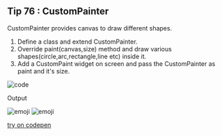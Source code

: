 ## Tip  76 : CustomPainter

CustomPainter provides canvas to draw different shapes.

1. Define a class and extend CustomPainter.
2. Override paint(canvas,size) method and draw various shapes(circle,arc,rectangle,line etc) inside it.
3. Add a CustomPaint widget  on screen and pass the CustomPainter as paint and it's size.

![code ](https://raw.githubusercontent.com/erluxman/awesomefluttertips/master/assets/76paints.png)

Output

![emoji ](https://raw.githubusercontent.com/erluxman/awesomefluttertips/master/assets/76emoji.png)
![emoji ](https://raw.githubusercontent.com/erluxman/awesomefluttertips/master/assets/76emojis.png)

[try on codepen](https://codepen.io/erluxman/pen/YzwZpba)

